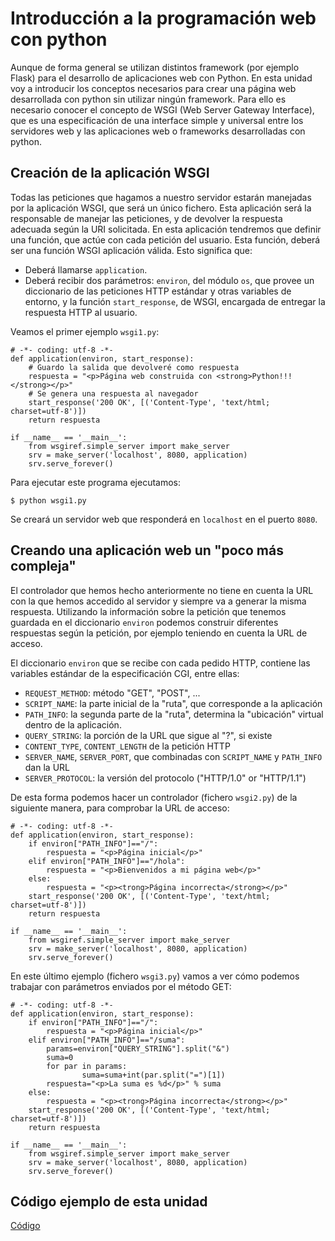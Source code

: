 # Introducción a la programación web con python

Aunque de forma general se utilizan distintos framework (por ejemplo Flask) para el desarrollo de aplicaciones web con Python. En esta unidad voy a introducir los conceptos necesarios para crear una página web desarrollada con python sin utilizar ningún framework. Para ello es necesario conocer el concepto de WSGI (Web Server Gateway Interface), que es una especificación de una interface simple y universal entre los servidores web y las aplicaciones web o frameworks desarrolladas con python.

## Creación de la aplicación WSGI

Todas las peticiones que hagamos a nuestro servidor estarán manejadas por la aplicación WSGI, que será un único fichero. Esta aplicación será la responsable de manejar las peticiones, y de devolver la respuesta adecuada según la URI solicitada. En esta aplicación tendremos que definir una función, que actúe con cada petición del usuario. Esta función, deberá ser una función WSGI aplicación válida. Esto significa que:

* Deberá llamarse `application`.
* Deberá recibir dos parámetros: `environ`, del módulo `os`, que provee un diccionario de las peticiones HTTP estándar y otras variables de entorno, y la función `start_response`, de WSGI, encargada de entregar la respuesta HTTP al usuario.

Veamos el primer ejemplo `wsgi1.py`:

	# -*- coding: utf-8 -*-
	def application(environ, start_response):
	    # Guardo la salida que devolveré como respuesta
	    respuesta = "<p>Página web construida con <strong>Python!!!</strong></p>"
	    # Se genera una respuesta al navegador 
	    start_response('200 OK', [('Content-Type', 'text/html; charset=utf-8')])
	    return respuesta	

	if __name__ == '__main__':
	    from wsgiref.simple_server import make_server
	    srv = make_server('localhost', 8080, application)
	    srv.serve_forever()

Para ejecutar este programa ejecutamos:

	$ python wsgi1.py

Se creará un servidor web que responderá en `localhost` en el puerto `8080`.

## Creando una aplicación web un "poco más compleja"

El controlador que hemos hecho anteriormente no tiene en cuenta la URL con la que hemos accedido al servidor y siempre va a generar la misma respuesta. Utilizando la información sobre la petición que tenemos guardada en el diccionario `environ` podemos construir diferentes respuestas según la petición, por ejemplo teniendo en cuenta la URL de acceso.

El diccionario `environ` que se recibe con cada pedido HTTP, contiene las variables estándar de la especificación CGI, entre ellas:

* `REQUEST_METHOD`: método "GET", "POST", ...
* `SCRIPT_NAME`: la parte inicial de la "ruta", que corresponde a la aplicación
* `PATH_INFO`: la segunda parte de la "ruta", determina la "ubicación" virtual dentro de la aplicación.
* `QUERY_STRING`: la porción de la URL que sigue al "?", si existe
* `CONTENT_TYPE`, `CONTENT_LENGTH` de la petición HTTP
* `SERVER_NAME`, `SERVER_PORT`, que combinadas con `SCRIPT_NAME` y `PATH_INFO` dan la URL
* `SERVER_PROTOCOL`: la versión del protocolo ("HTTP/1.0" or "HTTP/1.1")

De esta forma podemos hacer un controlador (fichero `wsgi2.py`) de la siguiente manera, para comprobar la URL de acceso:

	# -*- coding: utf-8 -*-
	def application(environ, start_response):
	    if environ["PATH_INFO"]=="/":
	        respuesta = "<p>Página inicial</p>"
	    elif environ["PATH_INFO"]=="/hola":
	        respuesta = "<p>Bienvenidos a mi página web</p>"
	    else:
	        respuesta = "<p><trong>Página incorrecta</strong></p>"
	    start_response('200 OK', [('Content-Type', 'text/html; charset=utf-8')])
	    return respuesta	

	if __name__ == '__main__':
	    from wsgiref.simple_server import make_server
	    srv = make_server('localhost', 8080, application)
	    srv.serve_forever()

En este último ejemplo (fichero `wsgi3.py`) vamos a ver cómo podemos trabajar con parámetros enviados por el método GET:

	# -*- coding: utf-8 -*-
	def application(environ, start_response):
	    if environ["PATH_INFO"]=="/":
	        respuesta = "<p>Página inicial</p>"
	    elif environ["PATH_INFO"]=="/suma":
	        params=environ["QUERY_STRING"].split("&")
	        suma=0
	        for par in params:
	                suma=suma+int(par.split("=")[1])
	        respuesta="<p>La suma es %d</p>" % suma
	    else:
	        respuesta = "<p><trong>Página incorrecta</strong></p>"
	    start_response('200 OK', [('Content-Type', 'text/html; charset=utf-8')])
	    return respuesta	

	if __name__ == '__main__':
	    from wsgiref.simple_server import make_server
	    srv = make_server('localhost', 8080, application)
	    srv.serve_forever()

## Código ejemplo de esta unidad

[Código](https://github.com/josedom24/curso_flask/tree/master/ejemplos/u4)